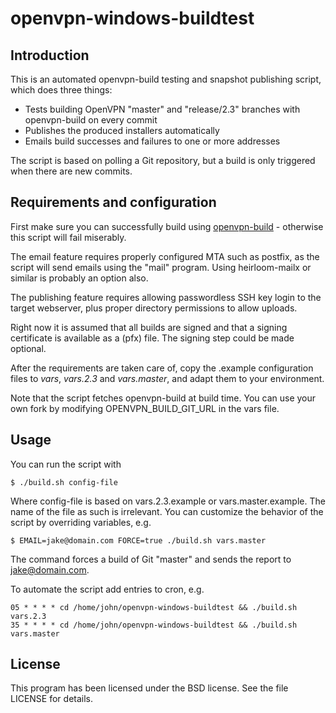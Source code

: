 # openvpn-windows-buildtest

## Introduction

This is an automated openvpn-build testing and snapshot publishing script, which 
does three things:

- Tests building OpenVPN "master" and "release/2.3" branches with openvpn-build on every commit
- Publishes the produced installers automatically
- Emails build successes and failures to one or more addresses

The script is based on polling a Git repository, but a build is only triggered 
when there are new commits.

## Requirements and configuration

First make sure you can successfully build using 
[openvpn-build](https://github.com/OpenVPN/openvpn-build.git) - otherwise this 
script will fail miserably.

The email feature requires properly configured MTA such as postfix, as the
script will send emails using the "mail" program. Using heirloom-mailx or
similar is probably an option also.

The publishing feature requires allowing passwordless SSH key login to the
target webserver, plus proper directory permissions to allow uploads.

Right now it is assumed that all builds are signed and that a signing 
certificate is available as a (pfx) file. The signing step could be made 
optional.

After the requirements are taken care of, copy the .example configuration files 
to _vars_, _vars.2.3_ and _vars.master_, and adapt them to your environment.

Note that the script fetches openvpn-build at build time. You can use your own 
fork by modifying OPENVPN_BUILD_GIT_URL in the vars file.

## Usage

You can run the script with

    $ ./build.sh config-file

Where config-file is based on vars.2.3.example or vars.master.example. The name 
of the file as such is irrelevant. You can customize the behavior of the script
by overriding variables, e.g.

    $ EMAIL=jake@domain.com FORCE=true ./build.sh vars.master

The command forces a build of Git "master" and sends the report to
jake@domain.com.

To automate the script add entries to cron, e.g.

    05 * * * * cd /home/john/openvpn-windows-buildtest && ./build.sh vars.2.3
    35 * * * * cd /home/john/openvpn-windows-buildtest && ./build.sh vars.master

## License

This program has been licensed under the BSD license. See the file LICENSE for 
details.
